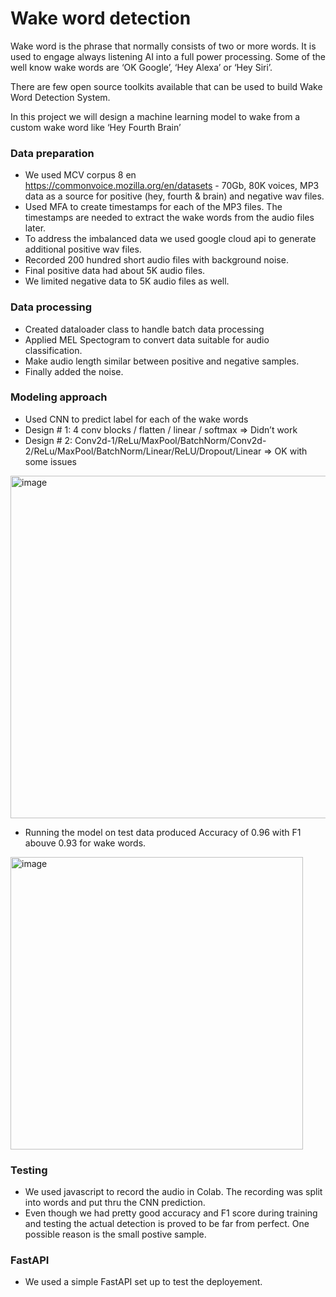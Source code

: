 # Wake word detection

Wake word is the phrase that normally consists of two or more words. It is used to engage always listening AI into a full power processing. Some of the well know wake words are ‘OK Google’, ‘Hey Alexa’ or ‘Hey Siri’.

There are few open source toolkits available that can be used to build Wake Word Detection System. 

In this project we will design a machine learning model to wake from a custom wake word like ‘Hey Fourth Brain’

### Data preparation 
* We used MCV corpus 8 en https://commonvoice.mozilla.org/en/datasets - 70Gb, 80K voices, MP3 data as a source for positive (hey, fourth & brain) and negative wav files.  
* Used MFA to create timestamps for each of the MP3 files. The timestamps are needed to extract the wake words from the audio files later.
* To address the imbalanced data we used google cloud api to generate additional positive wav files.
* Recorded 200 hundred short audio files with background noise. 
* Final positive data had about 5K audio files. 
* We limited negative data to 5K audio files as well.  
### Data processing 
* Created dataloader class to handle batch data processing
* Applied MEL Spectogram to convert data suitable for audio classification.
* Make audio length similar between positive and negative samples. 
* Finally added the noise.
### Modeling approach 
* Used CNN to predict label for each of the wake words
* Design # 1: 4 conv blocks / flatten / linear / softmax => Didn’t work
* Design # 2: Conv2d-1/ReLu/MaxPool/BatchNorm/Conv2d-2/ReLu/MaxPool/BatchNorm/Linear/ReLU/Dropout/Linear => OK with some issues
<img width="548" alt="image" src="https://user-images.githubusercontent.com/13990748/168438879-0f02e318-530f-44bd-a183-929bb859c3c3.png">

* Running the model on test data produced Accuracy of 0.96 with F1 abouve 0.93 for wake words.  
<img width="468" alt="image" src="https://user-images.githubusercontent.com/13990748/168438919-8b131143-4fdc-4b0c-ba7f-efb35862f748.png">

### Testing
* We used javascript to record the audio in Colab. The recording was split into words and put thru the CNN prediction. 
* Even though we had pretty good accuracy and F1 score during training and testing the actual detection is proved to be far from perfect. One possible reason is the small postive sample. 

### FastAPI
* We used a simple FastAPI set up to test the deployement. 
